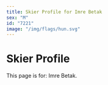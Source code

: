 ```yaml
---
title: Skier Profile for Imre Betak
sex: "M"
id: "7221"
image: "/img/flags/hun.svg" 
---
```


# Skier Profile

This page is for: Imre Betak.
    